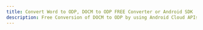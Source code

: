 ---title: Convert Word to ODP, DOCM to ODP FREE Converter or Android SDKdescription: Free Conversion of DOCM to ODP by using Android Cloud APIs & SDKs. Also Create, Edit & Render Microsoft Word & OpenOffice documents in the Cloud.---